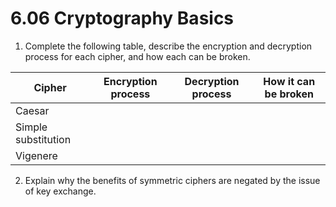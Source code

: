 # 6.06 Cryptography Basics

1. Complete the following table, describe the encryption and decryption process for each cipher, and how each can be broken.

| Cipher              | Encryption process | Decryption process | How it can be broken |
|---------------------|--------------------|--------------------|----------------------|
| Caesar              |                    |                    |                      |
| Simple substitution |                    |                    |                      |
| Vigenere            |                    |                    |                      |

2. Explain why the benefits of symmetric ciphers are negated by the issue of key exchange.
